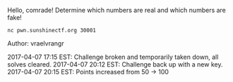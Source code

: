 Hello, comrade!
Determine which numbers are real and which numbers are fake!

`nc pwn.sunshinectf.org 30001`

Author: vraelvrangr

2017-04-07 17:15 EST: Challenge broken and temporarily taken down, all solves cleared.
2017-04-07 20:12 EST: Challenge back up with a new key.
2017-04-07 20:15 EST: Points increased from 50 -> 100
